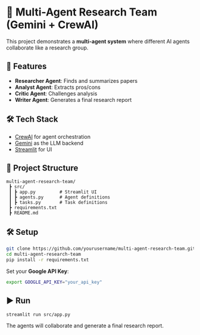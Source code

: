 # 🤖 Multi-Agent Research Team (Gemini + CrewAI)

This project demonstrates a **multi-agent system** where different AI agents collaborate like a research group.

## 🚀 Features
- **Researcher Agent**: Finds and summarizes papers
- **Analyst Agent**: Extracts pros/cons
- **Critic Agent**: Challenges analysis
- **Writer Agent**: Generates a final research report

## 🛠️ Tech Stack
- [CrewAI](https://github.com/joaomdmoura/crewai) for agent orchestration
- [Gemini](https://ai.google.dev/) as the LLM backend
- [Streamlit](https://streamlit.io/) for UI

## 📂 Project Structure
```
multi-agent-research-team/
 ┣ src/
 ┃ ┣ app.py         # Streamlit UI
 ┃ ┣ agents.py      # Agent definitions
 ┃ ┣ tasks.py       # Task definitions
 ┣ requirements.txt
 ┣ README.md
```

## 🛠️ Setup
```bash
git clone https://github.com/yourusername/multi-agent-research-team.git
cd multi-agent-research-team
pip install -r requirements.txt
```

Set your **Google API Key**:
```bash
export GOOGLE_API_KEY="your_api_key"
```

## ▶️ Run
```bash
streamlit run src/app.py
```

The agents will collaborate and generate a final research report.
